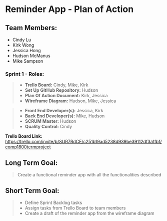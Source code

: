 # Reminder App - Plan of Action

## Team Members:
* Cindy Lu
* Kirk Wong
* Jessica Hong
* Hudson McManus
* Mike Sampson

### Sprint 1 - Roles: 
> * **Trello Board:** Cindy, Mike, Kirk
> * **Set Up GitHub Repository:** Hudson
> * **Plan Of Action Document:** Kirk, Jessica
> * **Wireframe Diagram:** Hudson, Mike, Jessica

> * **Front End Developer(s):** Jessica, Kirk
> * **Back End Developer(s):** Mike, Hudson
> * **SCRUM Master:** Hudson
> * **Quality Control:** Cindy

**Trello Board Link:** https://trello.com/invite/b/SUR7RdCE/c251b19ad5238d939be39112df3a1fbf/comp1800termproject

## Long Term Goal: 
> Create a functional reminder app with all the functionalities described 

## Short Term Goal: 
> * Define Sprint Backlog tasks 
> * Assign tasks from Trello Board to team members 
> * Create a draft of the reminder app from the wireframe diagram
